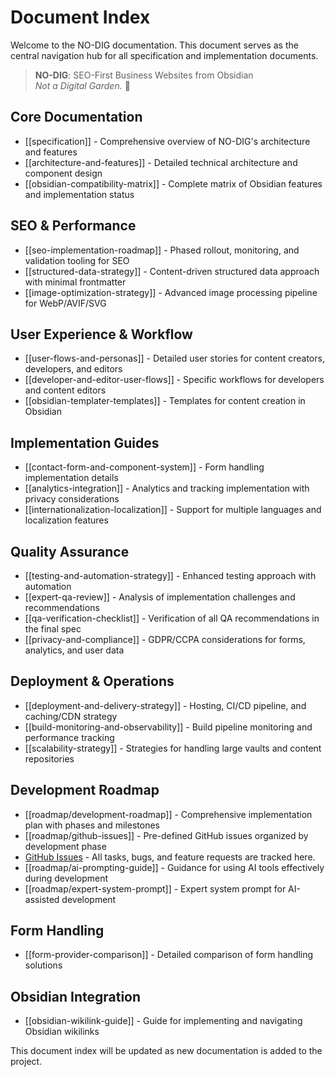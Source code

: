 # Document Index

Welcome to the NO-DIG documentation. This document serves as the central navigation hub for all specification and implementation documents.

> **NO-DIG**: SEO-First Business Websites from Obsidian  
> _Not a Digital Garden._ 🚀

## Core Documentation

- [[specification]] - Comprehensive overview of NO-DIG's architecture and features
- [[architecture-and-features]] - Detailed technical architecture and component design
- [[obsidian-compatibility-matrix]] - Complete matrix of Obsidian features and implementation status

## SEO & Performance

- [[seo-implementation-roadmap]] - Phased rollout, monitoring, and validation tooling for SEO
- [[structured-data-strategy]] - Content-driven structured data approach with minimal frontmatter
- [[image-optimization-strategy]] - Advanced image processing pipeline for WebP/AVIF/SVG

## User Experience & Workflow

- [[user-flows-and-personas]] - Detailed user stories for content creators, developers, and editors
- [[developer-and-editor-user-flows]] - Specific workflows for developers and content editors
- [[obsidian-templater-templates]] - Templates for content creation in Obsidian

## Implementation Guides

- [[contact-form-and-component-system]] - Form handling implementation details
- [[analytics-integration]] - Analytics and tracking implementation with privacy considerations
- [[internationalization-localization]] - Support for multiple languages and localization features

## Quality Assurance

- [[testing-and-automation-strategy]] - Enhanced testing approach with automation
- [[expert-qa-review]] - Analysis of implementation challenges and recommendations
- [[qa-verification-checklist]] - Verification of all QA recommendations in the final spec
- [[privacy-and-compliance]] - GDPR/CCPA considerations for forms, analytics, and user data

## Deployment & Operations

- [[deployment-and-delivery-strategy]] - Hosting, CI/CD pipeline, and caching/CDN strategy
- [[build-monitoring-and-observability]] - Build pipeline monitoring and performance tracking
- [[scalability-strategy]] - Strategies for handling large vaults and content repositories

## Development Roadmap

- [[roadmap/development-roadmap]] - Comprehensive implementation plan with phases and milestones
- [[roadmap/github-issues]] - Pre-defined GitHub issues organized by development phase
- [GitHub Issues](https://github.com/your-org/no-dig/issues) - All tasks, bugs, and feature requests are tracked here.
- [[roadmap/ai-prompting-guide]] - Guidance for using AI tools effectively during development
- [[roadmap/expert-system-prompt]] - Expert system prompt for AI-assisted development

## Form Handling

- [[form-provider-comparison]] - Detailed comparison of form handling solutions

## Obsidian Integration

- [[obsidian-wikilink-guide]] - Guide for implementing and navigating Obsidian wikilinks

This document index will be updated as new documentation is added to the project.
